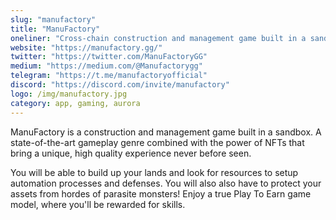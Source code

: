 ```yaml
---
slug: "manufactory"
title: "ManuFactory"
oneliner: "Cross-chain construction and management game built in a sandbox."
website: "https://manufactory.gg/"
twitter: "https://twitter.com/ManuFactoryGG"
medium: "https://medium.com/@Manufactorygg"
telegram: "https://t.me/manufactoryofficial"
discord: "https://discord.com/invite/manufactory"
logo: /img/manufactory.jpg
category: app, gaming, aurora
---
```


ManuFactory is a construction and management game built in a sandbox. A state-of-the-art gameplay genre combined with the power of NFTs that bring a unique, high quality experience never before seen.

You will be able to build up your lands and look for resources to setup automation processes and defenses. You will also also have to protect your assets from hordes of parasite monsters! Enjoy a true Play To Earn game model, where you'll be rewarded for skills.
